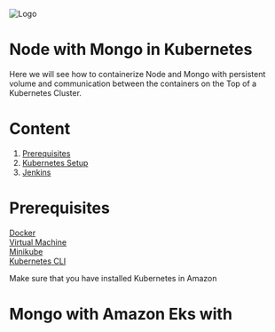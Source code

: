 ![Logo](https://github.com/TharaniRajan/Jenkins-Docker/blob/master/docs/GeppettoIcon.png?raw=true"Logo")

# Node with Mongo in Kubernetes<br/>
   Here we will see how to containerize Node and Mongo with persistent volume and communication between the containers on the Top of a Kubernetes Cluster.

# Content
1. [Prerequisites](#prerequisites)
1. [Kubernetes Setup](#kubernetes-setup)
1. [Jenkins](#jenkins-setup)

# Prerequisites<br/> 
  [Docker](https://docs.docker.com/install/) <br/> 
  [Virtual Machine](https://www.virtualbox.org/wiki/Downloads) <br/> 
  [Minikube](https://kubernetes.io/docs/tasks/tools/install-minikube/) <br/> 
  [Kubernetes CLI](https://kubernetes.io/docs/tasks/tools/install-kubectl/) <br/> 
  
  Make sure that you have installed Kubernetes in Amazon 
  
 # Mongo with Amazon Eks with 
